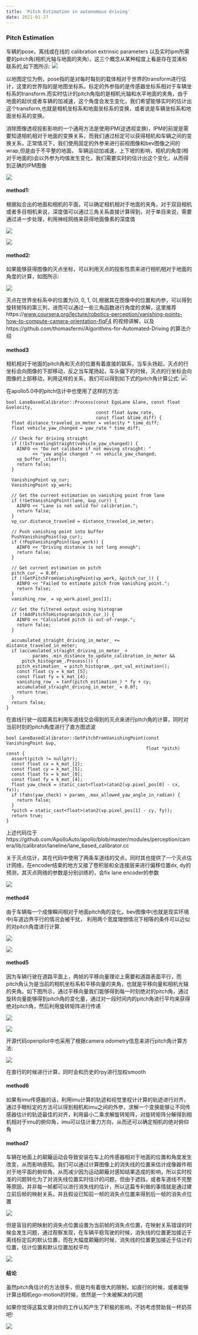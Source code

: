 ```yaml
---
title: 'Pitch Estimation in autonomous driving'
date: 2021-01-27
---
```


### Pitch Estimation

车辆的pose，离线或在线的 calibration extrinsic parameters 以及实时ipm所需要的pitch角(相机光轴与地面的夹角)，这三个概念从某种程度上看是存在混淆和联系的,如下图所示:
![](../images/pitch1.png)

以地图定位为例，pose指的是对每时每刻的载体相对于世界的transform进行估计，这里的世界指的是地图坐标系。标定的外参指的是传感器坐标系相对于车辆坐标系的transform.而实时估计的pitch角指的是相机光轴和水平地面的夹角，由于地面的起伏或者车辆的加减速，这个角度会发生变化，我们希望能够实时的估计出这个transform,也就是相机坐标系和地面坐标系的变换，或者说是车辆坐标系和地面坐标系的变换。

消除图像透视投影影响的一个通用方法是使用IPM(逆透视变换)，IPM的前提是需要知道相机相对于地面的变换关系，而我们通过标定可以获得相机和车辆之间的变换关系，正常情况下，我们使用固定的外参来进行前视图像和bev图像之间的wrap,但是由于不平整的地面， 车辆运动加减速，上下坡的影响，相机的角度(相对于地面的)会以外参为均值发生变化，我们需要实时的估计出这个变化，从而得到正确的IPM图像

![](../images/pitch2.png)

#### method1:

根据拟合出的地面和相机的平面，可以确定相机相对于地面的夹角，对于双目相机或者多目相机来说，深度值可以通过三角关系直接计算得到，对于单目来说，需要通过进一步处理，利用神经网络来获得地面像素的深度值

![](../images/pitch3.png)

![](../images/pitch4.png)

#### method2:

如果能够获得图像的灭点坐标，可以利用灭点的投影性质来进行相机相对于地面的角度的计算，如图所示:

![](../images/pitch5.png)

灭点在世界坐标系中的位置为[0, 0, 1, 0],根据其在图像中的位置和内参，可以得到旋转矩阵的第三列，进而可以通过一些三角函数进行角度的求解，这里推荐https://www.coursera.org/lecture/robotics-perception/vanishing-points-how-to-compute-camera-orientation-flqF4 的视频讲解，以及https://github.com/thomasfermi/Algorithms-for-Automated-Driving 的算法介绍

#### method3

相机相对于地面的pitch角和灭点的位置有着直接的联系，当车头扬起，灭点的行坐标会向图像的下部移动，反之当车尾扬起，车头偏下的时候，灭点的行坐标会向图像的上部移动，利用这样的关系，我们可以得到如下式的pitch角计算公式:
![](../images/pitch6.png)

在apollo5.0中的pitch估计中也使用了这样的方法:
```
bool LaneBasedCalibrator::Process(const EgoLane &lane, const float &velocity,
                                  const float &yaw_rate,
                                  const float &time_diff) {
  float distance_traveled_in_meter = velocity * time_diff;
  float vehicle_yaw_changed = yaw_rate * time_diff;

  // Check for driving straight
  if (!IsTravelingStraight(vehicle_yaw_changed)) {
    AINFO << "Do not calibate if not moving straight: "
          << "yaw angle changed " << vehicle_yaw_changed;
    vp_buffer_.clear();
    return false;
  }

  VanishingPoint vp_cur;
  VanishingPoint vp_work;

  // Get the current estimation on vanishing point from lane
  if (!GetVanishingPoint(lane, &vp_cur)) {
    AINFO << "Lane is not valid for calibration.";
    return false;
  }
  vp_cur.distance_traveled = distance_traveled_in_meter;

  // Push vanishing point into buffer
  PushVanishingPoint(vp_cur);
  if (!PopVanishingPoint(&vp_work)) {
    AINFO << "Driving distance is not long enough";
    return false;
  }

  // Get current estimation on pitch
  pitch_cur_ = 0.0f;
  if (!GetPitchFromVanishingPoint(vp_work, &pitch_cur_)) {
    AINFO << "Failed to estimate pitch from vanishing point.";
    return false;
  }
  vanishing_row_ = vp_work.pixel_pos[1];

  // Get the filtered output using histogram
  if (!AddPitchToHistogram(pitch_cur_)) {
    AINFO << "Calculated pitch is out-of-range.";
    return false;
  }

  accumulated_straight_driving_in_meter_ += distance_traveled_in_meter;
  if (accumulated_straight_driving_in_meter_ >
          params_.min_distance_to_update_calibration_in_meter &&
      pitch_histogram_.Process()) {
    pitch_estimation_ = pitch_histogram_.get_val_estimation();
    const float cy = k_mat_[5];
    const float fy = k_mat_[4];
    vanishing_row_ = tanf(pitch_estimation_) * fy + cy;
    accumulated_straight_driving_in_meter_ = 0.0f;
    return true;
  }
  return false;
}
```
在直线行驶一段距离后利用车道线交会得到的灭点来进行pitch角的计算，同时对当前时刻的pitch角度进行了直方图滤波

```
bool LaneBasedCalibrator::GetPitchFromVanishingPoint(const VanishingPoint &vp,
                                                     float *pitch) const {
  assert(pitch != nullptr);
  const float cx = k_mat_[2];
  const float cy = k_mat_[5];
  const float fx = k_mat_[0];
  const float fy = k_mat_[4];
  float yaw_check = static_cast<float>(atan2(vp.pixel_pos[0] - cx, fx));
  if (fabs(yaw_check) > params_.max_allowed_yaw_angle_in_radian) {
    return false;
  }
  *pitch = static_cast<float>(atan2(vp.pixel_pos[1] - cy, fy));
  return true;
}
```

上述代码位于https://github.com/ApolloAuto/apollo/blob/master/modules/perception/camera/lib/calibrator/laneline/lane_based_calibrator.cc

关于灭点估计，其在代码中使用了两条车道线的交点，同时其也提供了一个灭点估计网络，在encoder结束的地方又接了卷积层和全连接层来进行偏移位置dx, dy的预测，其灭点网络的参数是分别训练的，会fix lane encoder的参数

![](../images/pitch7.png)

#### method4
由于车辆每一个成像瞬间相对于地面pitch角的变化，bev图像中(也就是现实环境中)车道边界平行的情况会被干扰， 利用两个宽度理想情况下相等的条件可以近似的对pitch角度进行计算.

![](../images/pitch8.png)

![](../images/pitch9.png)

#### method5
因为车辆行驶在道路平面上，两帧的平移向量理论上需要和道路表面平行，而pitch角认为是当前的相机坐标系和平移向量的夹角，也就是平移向量和相机光轴的夹角。如下图所示，通过平移向量我们能够得到每一时刻绝对的pitch角，通过旋转向量能够得到pitch角的变化量，通过对一段时间内的pitch角进行平均来获得绝对pitch角，然后利用旋转矩阵进行传递

![](../images/pitch10.png)

![](../images/pitch11.png)

开源代码openpilot中也采用了根据camera odometry信息来进行pitch角计算方法:

![](../images/pitch12.png)

在直行的时候进行计算，同时会和历史的rpy进行加权smooth

#### method6

如果有imu传感器的话，利用imu计算的轨迹和视觉里程计计算的轨迹进行对齐，通过手眼标定的方法可以得到相机和imu之间的外参，求解一个变换能够让不同传感器估计的轨迹最佳的对齐，利用最小二乘求解旋转矩阵，对旋转矩阵分解得到相机相对于imu的俯仰角，imu可以估计重力方向，从而还可以确定相机的绝对俯仰角

#### method7

车辆在地面上的颠簸运动会导致安装在车上的传感器相对于地面的位置和角度发生改变，从而影响感知。我们可以通过计算图像上的消失线的位置来估计成像器件相对于地平面的俯仰角，从而减少因为运动颠簸对感知结果造成的影响，所以实时校准的问题转化为了对消失线位置实时估计的问题，但由于遮挡，或者车道线不完整等原因，并非每一帧都可以进行消失线的估计，所以这篇专利做的事情就是通过建立前后帧的映射关系，并且假设已知前一帧的消失点位置来得到后一帧的消失点位置

![](../images/pitch13.png)

但是盲目的把映射的消失点位置设置为当前帧的消失点位置，在映射关系错误的时候会发生问题，通过观察发现，在车辆平稳驾驶的时候，消失线的位置更加接近于离线标定后的默认位置，而在大幅度颠簸的时候，消失线的位置更加接近于估计的位置，估计位置和默认位置加权平均

![](../images/pitch14.png)

#### 结论

虽然pitch角估计的方法很多，但是均有着很大的限制，如直行的时候，或者能够计算出相机ego-motion的时候，依然是一个未被解决的问题

如果你觉得这篇文章对你的工作认知产生了积极的影响，不妨考虑赞助我一杯奶茶吧!

![](../images/zhifubao.jpg)



